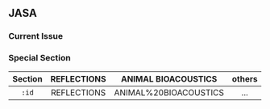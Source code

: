## JASA

### Current Issue

<Route author="Derekmini auto-bot-ty" example="/jasa/current" path="/jasa/current" radar="1" rssbud="1">

</Route>

### Special Section

<Route author="Derekmini" example="/jasa/section/ANIMAL%20BIOACOUSTICS" path="/jasa/section/:id" :paramsDesc="['Section 名称，将原 URL 中的 `+` 替换为 `%20`，推荐使用 Radar 获取订阅链接']" radar="1" rssbud="1">

| Section | REFLECTIONS | ANIMAL BIOACOUSTICS | others |
| :-----: | :---------: | :-----------------: | :----: |
|  `:id`  | REFLECTIONS | ANIMAL%20BIOACOUSTICS |   ...  |

</Route>
